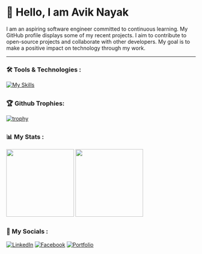 # 👋 Hello, I am Avik Nayak

I am an aspiring software engineer committed to continuous learning. My GitHub profile displays some of my recent projects. I aim to contribute to open-source projects and collaborate with other developers. My goal is to make a positive impact on technology through my work.

---

### 🛠️ Tools & Technologies :
[![My Skills](https://skillicons.dev/icons?i=cpp,html,css,js,typescript,react,redux,nextjs,tailwind,firebase,nodejs,expressjs,MongoDB)](https://skillicons.dev)

##


### 🏆 Github Trophies:

[![trophy](https://github-profile-trophy.vercel.app/?username=AvikNayak22&theme=discord)](https://github.com/AvikNayak22/github-profile-trophy)

##


### 📊 My Stats :

<div align="left">
<img align="center" src="http://github-profile-summary-cards.vercel.app/api/cards/stats?username=AvikNayak22&theme=city_lights" height="180em" />
<img align="center" src="http://github-profile-summary-cards.vercel.app/api/cards/repos-per-language?username=AvikNayak22&theme=city_lights" height="180em" />
</div>


##


### 📱 My Socials :

[![LinkedIn](https://img.shields.io/badge/LinkedIn-0077B5?style=for-the-badge&logo=linkedin&logoColor=white)](https://www.linkedin.com/in/avik-nayak-50b667222/)
[![Facebook](https://img.shields.io/badge/Facebook-%231877F2.svg?style=for-the-badge&logo=Facebook&logoColor=white)](https://www.facebook.com/profile.php?id=61552946880967)
[![Portfolio](https://img.shields.io/badge/website-000000?style=for-the-badge&logo=About.me&logoColor=white)](https://aviknayak.vercel.app/)



